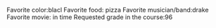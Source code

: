 Favorite color:blacl 
Favorite food: pizza
Favorite musician/band:drake 
Favorite movie: in time
Requested grade in the course:96 
